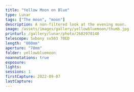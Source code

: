 ```yaml
---
title: "Yellow Moon on Blue"
type: Lunar
tags: ["The moon", "moon"]
description: A non-filtered look at the evening moon.
image: /assets/images/gallery/yellowbluemoon/thumb.jpg
printurl: /gallery/lunar/photo/2682978140
telescope: Svbony sv503 70ED
length: "800mm"
aperture: "70mm"
folder: yellowbluemoon
noannotations: true
exposure: 
lights: 
sessions: 1
firstCapture: 2022-09-07 
lastCapture:
---
```

